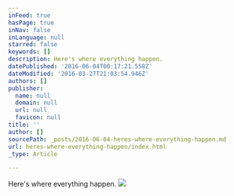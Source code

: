 ```yaml
---
inFeed: true
hasPage: true
inNav: false
inLanguage: null
starred: false
keywords: []
description: Here's where everything happen.
datePublished: '2016-06-04T00:17:21.558Z'
dateModified: '2016-03-27T21:03:54.946Z'
authors: []
publisher:
  name: null
  domain: null
  url: null
  favicon: null
title: ''
author: []
sourcePath: _posts/2016-06-04-heres-where-everything-happen.md
url: heres-where-everything-happen/index.html
_type: Article

---
```

Here's where everything happen.
![](https://the-grid-user-content.s3-us-west-2.amazonaws.com/0e9bd7b4-5d4b-41bd-a3a0-c2aecafb1f36.jpg)